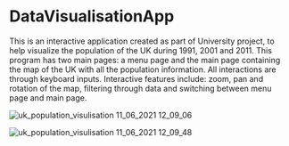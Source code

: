 # DataVisualisationApp
This is an interactive application created as part of University project, to help visualize the population of the UK during 1991, 2001 and 2011.
This program has two main pages: a menu page and the main page containing the map of the UK with all the population information.
All interactions are through keyboard inputs. 
Interactive features include: zoom, pan and rotation of the map, filtering through data and switching between menu page and main page.


![uk_population_visulisation 11_06_2021 12_09_06](https://user-images.githubusercontent.com/85016545/121677628-09a72000-caae-11eb-8852-19fb04724e48.png)


![uk_population_visulisation 11_06_2021 12_09_48](https://user-images.githubusercontent.com/85016545/121677774-4410bd00-caae-11eb-8f5b-298c34a526d0.png)
